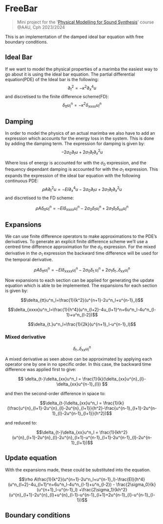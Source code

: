 # FreeBar
> Mini project for the '[Physical Modelling for Sound Synthesis](https://moduler.aau.dk/course/2023-2024/MSNSMCM2175)' course @AAU, Cph 2023/2024

This is an implementation of the damped ideal bar equation with free boundary conditions.
## Ideal Bar

If we want to model the physical properties of a marimba the easiest way to go about it is using the ideal bar equation.
The partial differential equation(PDE) of the Ideal bar is the following:
$$\partial^2_t=-\kappa^2\partial^4_xu$$
and discretised to the finite difference scheme(FD):
$$\delta_{tt}u^n_l=-\kappa^2\delta_{xxxx}u^n_l$$

## Damping
In order to model the physics of an actual marimba we also have to add an expression which accounts for the energy loss in the system. 
This is done by adding the damping term. The expression for damping is given by:
$$-2\sigma_0\partial_tu+2\sigma_1\partial_t\partial^2_xu$$

Where loss of energy is accounted for with the $\sigma_0$ expression, and the frequency dependant damping is accounted for with the $\sigma_1$ expression. This expands the expression of the ideal bar equation with the following continuous PDE:
$$\rho A\partial^2_tu=-EI\partial^4_xu-2\sigma_0\partial_tu+2\sigma_1\partial_t\partial^2_x u$$
and discretised to the FD scheme:

$$\rho A \delta_{tt}u^n_l=-EI\delta_{xxxx}u^n_l-2\sigma_0\delta_tu^n_l+2\sigma_1\delta_t\delta_{xx}u^n_l$$

## Expansions
We can use finite difference operators to make approximations to the PDE’s derivatives. 
To generate an explicit finite difference scheme we’ll use a centred time difference approximation for the $\sigma_0$ expression. 
For the mixed derivative in the $\sigma_1$ expression the backward time difference will be used for the temporal
derivative.

$$\rho A\delta_{tt}u^n_l=-EI\delta_{xxxx}u^n_l-2\sigma_0\delta_{t.}u^n_l+2\sigma_1\delta_{t-}\delta_{xx}u^n_l$$

Now expansions to each section can be applied for generating the update equation which is able to be implemented. 
The expansions for each section is given by:

$$\delta_{tt}u^n_l=\frac{1}{k^2}(u^{n+1}-2u^n_l+u^{n-1}_l)$$

$$\delta_{xxxx}u^n_l=\frac{1}{h^4}(u^n_{l+2}-4u_{l+1}^n+6u^n_l-4u^n_{l-1}+u^n_{l-2})$$

$$\delta_{t.}u^n_l=\frac{1}{2k}(u^{n+1}_l-u^{n-1}_l)$$

### Mixed derivative
$$\delta_{t-}\delta_{xx}u^n_l$$

A mixed derivative as seen above can be approximated by applying each operator one by one in no specific order. In this case, the backward time difference was applied first to give:

$$ \delta_{t-}\delta_{xx}u^n_l = \frac{1}{k}(\delta_{xx}u^{n}_{l}-\delta_{xx}u^{n-1}_{l}) $$

and then the second-order difference in space to:

$$\delta_{t-}\delta_{xx}u^n_l = \frac{1}{k}(\frac{u^{n}_{l+1}-2u^{n}_{l}-2u^{n}_{l+1}}{h^2}-\frac{u^{n-1}_{l+1}-2u^{n-1}_{l}-2u^{n-1}_{l+1}}{h^2})$$

and reduced to:

$$\delta_{t-}\delta_{xx}u^n_l = \frac{1}{kh^2}(u^{n}_{l+1}-2u^{n}_{l}-2u^{n}_{l+1}-u^{n-1}_{l+1}-2u^{n-1}_{l}-2u^{n-1}_{l+1})$$

## Update equation
With the expansions made, these could be substituted into the equation.

$$\rho A\frac{1}{k^2}(u^{n+1}-2u^n_l+u^{n-1}_l)-\frac{EI}{h^4}(u^n_{l+2}-4u_{l+1}^n+6u^n_l-4u^n_{l-1}+u^n_{l-2}) - \frac{2\sigma_0}{k}(u^{n+1}_l-u^{n-1}_l) +\frac{2\sigma_1}{kh^2}(u^{n}_{l+1}-2u^{n}_{l}+u^{n}_{l-1}-u^{n-1}_{l+1}+2u^{n-1}_{l}-u^{n-1}_{l-1})$$




## Boundary conditions
